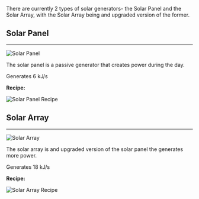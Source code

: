 There are currently 2 types of solar generators- the Solar Panel and the Solar Array, with the Solar Array being and upgraded version of the former.

## Solar Panel
***
![Solar Panel](http://i.imgur.com/5EapuH0.png?1)

The solar panel is a passive generator that creates power during the day.

Generates 6 kJ/s

**Recipe:**

![Solar Panel Recipe](http://i.imgur.com/JJcLHqT.png?1)

## Solar Array
***
![Solar Array](http://i.imgur.com/k8Xp2YY.png?1)

The solar array is and upgraded version of the solar panel the generates more power.

Generates 18 kJ/s

**Recipe:**

![Solar Array Recipe](http://i.imgur.com/DY5fO0K.png?1)
